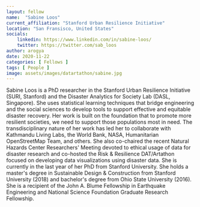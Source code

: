 ```yaml
---
layout: fellow
name:  "Sabine Loos"
current_affiliation: "Stanford Urban Resilience Initiative"
location: "San Fransisco, United States"
socials:
    linkedin: https://www.linkedin.com/in/sabine-loos/
    twitter: https://twitter.com/sab_loos
author: arogya
date: 2020-11-22
categories: [ Fellows ]
tags: [ People ]
image: assets/images/datartathon/sabine.jpg
---
```


Sabine Loos is a PhD researcher in the Stanford Urban Resilience Initiative (SURI, Stanford) and the Disaster Analytics for Society Lab (DASL, Singapore). She uses statistical learning techniques that bridge engineering and the social sciences to develop tools to support effective and equitable disaster recovery. Her work is built on the foundation that to promote more resilient societies, we need to support those populations most in need. The transdisciplinary nature of her work has led her to collaborate with Kathmandu Living Labs, the World Bank, NASA, Humanitarian OpenStreetMap Team, and others. She also co-chaired the recent Natural Hazards Center Researchers' Meeting devoted to ethical usage of data for disaster research and co-hosted the Risk & Resilience DAT/Artathon focused on developing data visualizations using disaster data. She is currently in the last year of her PhD from Stanford University. She holds a master's degree in Sustainable Design & Construction from Stanford University (2018) and bachelor's degree from Ohio State University (2016). She is a recipient of the John A. Blume Fellowship in Earthquake Engineering and National Science Foundation Graduate Research Fellowship.
